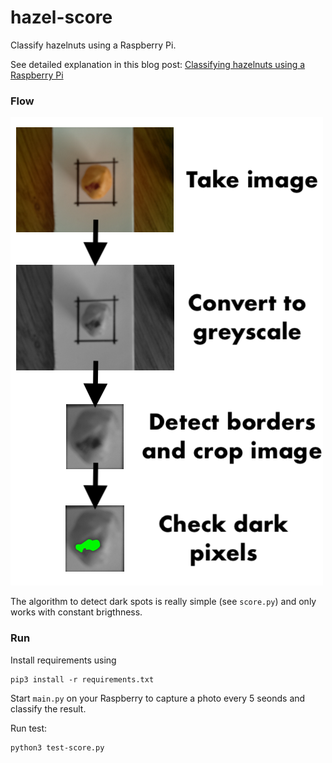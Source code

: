 # hazel-score

Classify hazelnuts using a Raspberry Pi.

See detailed explanation in this blog post: [Classifying hazelnuts using a Raspberry Pi](https://www.kleemans.ch/classifying-hazelnuts-using-a-raspberry-pi)

### Flow

![Detection flow](flow.png)

The algorithm to detect dark spots is really simple (see `score.py`) and only works with constant brigthness.

### Run

Install requirements using

    pip3 install -r requirements.txt
    
Start `main.py` on your Raspberry to capture a photo every 5 seonds and classify the result.

Run test:

    python3 test-score.py

